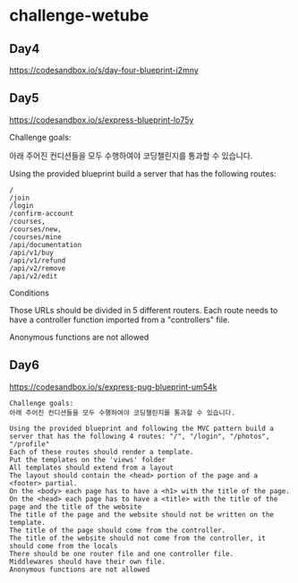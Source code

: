 # challenge-wetube

## Day4

https://codesandbox.io/s/day-four-blueprint-i2mny

## Day5

https://codesandbox.io/s/express-blueprint-lo75y

Challenge goals:

아래 주어진 컨디션들을 모두 수행하여야 코딩챌린지를 통과할 수 있습니다.

Using the provided blueprint build a server that has the following routes:

```
/
/join
/login
/confirm-account
/courses,
/courses/new,
/courses/mine
/api/documentation
/api/v1/buy
/api/v1/refund
/api/v2/remove
/api/v2/edit
```

Conditions

Those URLs should be divided in 5 different routers. Each route needs to have a controller function imported from a "controllers" file.

Anonymous functions are not allowed

## Day6

https://codesandbox.io/s/express-pug-blueprint-um54k

```
Challenge goals:
아래 주어진 컨디션들을 모두 수행하여야 코딩챌린지를 통과할 수 있습니다.

Using the provided blueprint and following the MVC pattern build a server that has the following 4 routes: "/", "/login", "/photos", "/profile"
Each of these routes should render a template.
Put the templates on the 'views' folder
All templates should extend from a layout
The layout should contain the <head> portion of the page and a <footer> partial.
On the <body> each page has to have a <h1> with the title of the page.
On the <head> each page has to have a <title> with the title of the page and the title of the website
The title of the page and the website should not be written on the template.
The title of the page should come from the controller.
The title of the website should not come from the controller, it should come from the locals
There should be one router file and one controller file.
Middlewares should have their own file.
Anonymous functions are not allowed
```
